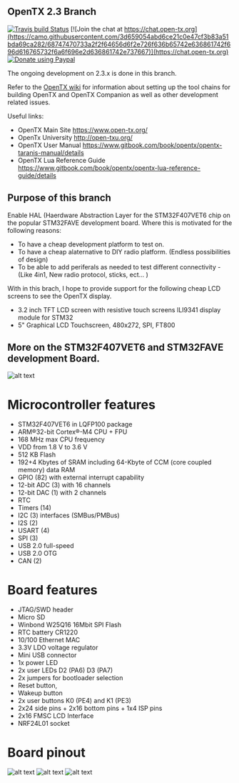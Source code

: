 ## OpenTX 2.3 Branch

[![Travis build Status](https://travis-ci.org/opentx/opentx.svg?branch=2.3)](https://travis-ci.org/opentx/opentx)
[![Join the chat at https://chat.open-tx.org](https://camo.githubusercontent.com/3d659054abd6ce21c0e47cf3b83a51bda69ca282/68747470733a2f2f64656d6f2e726f636b65742e636861742f696d616765732f6a6f696e2d636861742e737667)](https://chat.open-tx.org)
[![Donate using Paypal](https://img.shields.io/badge/paypal-donate-yellow.svg)](https://www.paypal.com/cgi-bin/webscr?cmd=_s-xclick&hosted_button_id=DJ9MASSKVW8WN)

The ongoing development on 2.3.x is done in this branch.

Refer to the [OpenTX wiki](https://github.com/opentx/opentx/wiki) for information about setting up the tool chains for building OpenTX and OpenTX Companion as well as other development related issues.

Useful links:
 * OpenTX Main Site https://www.open-tx.org/
 * OpenTx University http://open-txu.org/
 * OpenTX User Manual https://www.gitbook.com/book/opentx/opentx-taranis-manual/details
 * OpenTX Lua Reference Guide https://www.gitbook.com/book/opentx/opentx-lua-reference-guide/details

## Purpose of this branch

Enable HAL (Haerdware Abstraction Layer for the STM32F407VET6 chip on the popular STM32FAVE development board. Where this is motivated for the following reasons: 

* To have a cheap development platform to test on.
* To have a cheap alaternative to DIY radio platform. (Endless possibilities of design) 
* To be able to add periferals as needed to test different connectivity - (Like 4in1, New radio protocol, sticks, ect... ) 

With in this brach, I hope to provide support for the following cheap LCD screens to see the OpenTX display. 

* 3.2 inch TFT LCD screen with resistive touch screens ILI9341 display module for STM32 
* 5" Graphical LCD Touchscreen, 480x272, SPI, FT800

## More on the STM32F407VET6 and STM32FAVE development Board.
![alt text](https://github.com/jemo07/opentx/blob/2.3/stm32407vet6_view01.jpg)

# Microcontroller features
* STM32F407VET6 in LQFP100 package
* ARM®32-bit Cortex®-M4 CPU + FPU
* 168 MHz max CPU frequency
* VDD from 1.8 V to 3.6 V
* 512 KB Flash
* 192+4 Kbytes of SRAM including 64-Kbyte of CCM (core coupled memory) data RAM
* GPIO (82) with external interrupt capability
* 12-bit ADC (3) with 16 channels
* 12-bit DAC (1) with 2 channels
* RTC
* Timers (14)
* I2C (3) interfaces (SMBus/PMBus)
* I2S (2)
* USART (4)
* SPI (3)
* USB 2.0 full-speed
* USB 2.0 OTG
* CAN (2)

# Board features
* JTAG/SWD header
* Micro SD
* Winbond W25Q16 16Mbit SPI Flash
* RTC battery CR1220
* 10/100 Ethernet MAC
* 3.3V LDO voltage regulator
* Mini USB connector
* 1x power LED
* 2x user LEDs D2 (PA6) D3 (PA7)
* 2x jumpers for bootloader selection
* Reset button,
* Wakeup button
* 2x user buttons K0 (PE4) and K1 (PE3)
* 2x24 side pins + 2x16 bottom pins + 1x4 ISP pins
* 2x16 FMSC LCD Interface
* NRF24L01 socket 

# Board pinout
![alt text](https://github.com/jemo07/opentx/blob/2.3/stm32f407vet6_left02.png)
![alt text](https://github.com/jemo07/opentx/blob/2.3/stm32f407vet6_right01.png)
![alt text](https://github.com/jemo07/opentx/blob/2.3/stm32f407vet6_st-link02.png)




